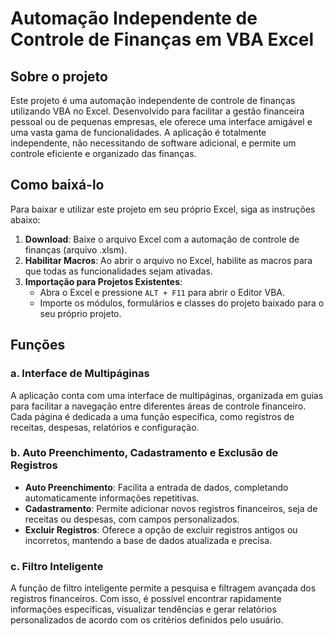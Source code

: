 # Automação Independente de Controle de Finanças em VBA Excel

## Sobre o projeto

Este projeto é uma automação independente de controle de finanças utilizando VBA no Excel. Desenvolvido para facilitar a gestão financeira pessoal ou de pequenas empresas, ele oferece uma interface amigável e uma vasta gama de funcionalidades. A aplicação é totalmente independente, não necessitando de software adicional, e permite um controle eficiente e organizado das finanças.

## Como baixá-lo

Para baixar e utilizar este projeto em seu próprio Excel, siga as instruções abaixo:

1. **Download**: Baixe o arquivo Excel com a automação de controle de finanças (arquivo .xlsm).
2. **Habilitar Macros**: Ao abrir o arquivo no Excel, habilite as macros para que todas as funcionalidades sejam ativadas.
3. **Importação para Projetos Existentes**:
   - Abra o Excel e pressione `ALT + F11` para abrir o Editor VBA.
   - Importe os módulos, formulários e classes do projeto baixado para o seu próprio projeto.

## Funções

### a. Interface de Multipáginas

A aplicação conta com uma interface de multipáginas, organizada em guias para facilitar a navegação entre diferentes áreas de controle financeiro. Cada página é dedicada a uma função específica, como registros de receitas, despesas, relatórios e configuração.

### b. Auto Preenchimento, Cadastramento e Exclusão de Registros

- **Auto Preenchimento**: Facilita a entrada de dados, completando automaticamente informações repetitivas.
- **Cadastramento**: Permite adicionar novos registros financeiros, seja de receitas ou despesas, com campos personalizados.
- **Excluir Registros**: Oferece a opção de excluir registros antigos ou incorretos, mantendo a base de dados atualizada e precisa.

### c. Filtro Inteligente

A função de filtro inteligente permite a pesquisa e filtragem avançada dos registros financeiros. Com isso, é possível encontrar rapidamente informações específicas, visualizar tendências e gerar relatórios personalizados de acordo com os critérios definidos pelo usuário.

